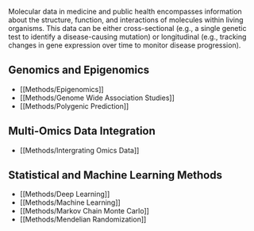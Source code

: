 Molecular data in medicine and public health encompasses information about the structure, function, and interactions of molecules within living organisms. This data can be either cross-sectional (e.g., a single genetic test to identify a disease-causing mutation) or longitudinal (e.g., tracking changes in gene expression over time to monitor disease progression).

## Genomics and Epigenomics

  - [[Methods/Epigenomics]]
  - [[Methods/Genome Wide Association Studies]]
  - [[Methods/Polygenic Prediction]]

## Multi-Omics Data Integration

  - [[Methods/Intergrating Omics Data]]

## Statistical and Machine Learning Methods

  - [[Methods/Deep Learning]]
  - [[Methods/Machine Learning]]
  - [[Methods/Markov Chain Monte Carlo]]
  - [[Methods/Mendelian Randomization]]
